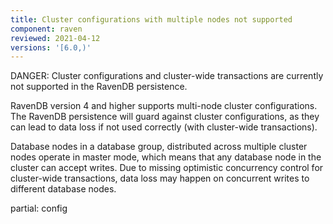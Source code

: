 ```yaml
---
title: Cluster configurations with multiple nodes not supported
component: raven
reviewed: 2021-04-12
versions: '[6.0,)'
---
```


DANGER: Cluster configurations and cluster-wide transactions are currently not supported in the RavenDB persistence.

RavenDB version 4 and higher supports multi-node cluster configurations. The RavenDB persistence will guard against cluster configurations, as they can lead to data loss if not used correctly (with cluster-wide transactions).

Database nodes in a database group, distributed across multiple cluster nodes operate in master mode, which means that any database node in the cluster can accept writes. Due to missing optimistic concurrency control for cluster-wide transactions, data loss may happen on concurrent writes to different database nodes.

partial: config
